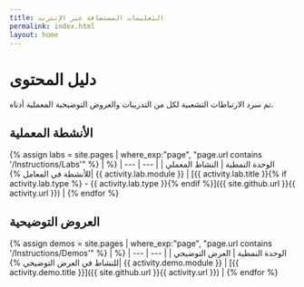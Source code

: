 ```yaml
---
title: التعليمات المستضافة عبر الإنترنت
permalink: index.html
layout: home
---
```


# دليل المحتوى

تم سرد الارتباطات التشعبية لكل من التدريبات والعروض التوضيحية المعملية أدناه.

## الأنشطة المعملية

{% assign labs = site.pages | where_exp:"page", "page.url contains '/Instructions/Labs'" %}
| الوحدة النمطية | النشاط المعملي |
| --- | --- | 
{% للأنشطة في المعامل %}| {{ activity.lab.module }} | [{{ activity.lab.title }}{% if activity.lab.type %} - {{ activity.lab.type }}{% endif %}]({{ site.github.url }}{{ activity.url }}) |
{% endfor %}

## العروض التوضيحية

{% assign demos = site.pages | where_exp:"page", "page.url contains '/Instructions/Demos'" %}
| الوحدة النمطية | العرض التوضيحي |
| --- | --- | 
{% للنشاط في العرض التوضيحي %}| {{ activity.demo.module }} | [{{ activity.demo.title }}]({{ site.github.url }}{{ activity.url }}) |
{% endfor %}
